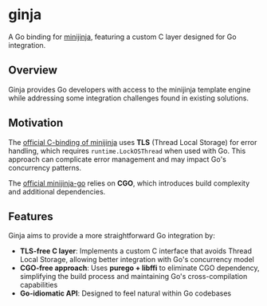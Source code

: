 # ginja

A Go binding for [minijinja](https://github.com/mitsuhiko/minijinja), featuring a custom C layer designed for Go integration.

## Overview

Ginja provides Go developers with access to the minijinja template engine while addressing some integration challenges found in existing solutions.

## Motivation

The [official C-binding of minijinja](https://github.com/mitsuhiko/minijinja/tree/main/minijinja-cabi) uses **TLS** (Thread Local Storage) for error handling, which requires `runtime.LockOSThread` when used with Go. This approach can complicate error management and may impact Go's concurrency patterns.

The [official minijinja-go](https://github.com/mitsuhiko/minijinja/tree/main/minijinja-go) relies on **CGO**, which introduces build complexity and additional dependencies.

## Features

Ginja aims to provide a more straightforward Go integration by:

- **TLS-free C layer**: Implements a custom C interface that avoids Thread Local Storage, allowing better integration with Go's concurrency model
- **CGO-free approach**: Uses **purego + libffi** to eliminate CGO dependency, simplifying the build process and maintaining Go's cross-compilation capabilities
- **Go-idiomatic API**: Designed to feel natural within Go codebases

